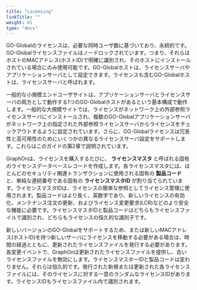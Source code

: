 ```yaml
---
title: "Licensing"
linkTitle: ""
weight: 01
type: "docs"
---
```

GO-Globalのライセンスは、必要な同時ユーザ数に基づいており、永続的です。GO-Globalライセンスファイルはノードロックされています。つまり、それらはホストのMACアドレス(ホストID)で明確に識別され、そのホストにインストールされている場合にのみ使用可能です。GO-Globalホストは、ライセンスサーバやアプリケーションサーバとして設定できます。ライセンスも含むGO-Globalホストは、ライセンスサーバと呼ばれます。

一般的な小規模エンドユーザサイトは、アプリケーションサーバとライセンスサーバの両方として動作する1つのGO-Globalホストがあるという基本構成で動作します。一般的な大規模サイトでは、ライセンスがネットワーク上の外部参照ライセンスサーバにインストールされ、複数のGO-Globalアプリケーションサーバがネットワーク上の指定された外部参照ライセンスサーバからライセンスをチェックアウトするように設定されています。さらに、GO-Globalライセンスは冗長性と高可用性のためにいくつかの異なるライセンスサーバ設定をサポートします。これらはこのガイドの第2章で説明されています。

GraphOnは、ライセンスを購入するたびに、 **ライセンスマスタ** と呼ばれる固有のライセンスデータベースレコードを作成します。各ライセンスマスタには、ほとんどのセキュリティ関連トランザクションに使用される固有の **製品コード** と、単純な連続番号である固有の **ライセンスマスタID** が割り当てられています。ライセンスマスタIDは、ライセンスの簡単な参照としてライセンス管理に使用されます。製品コードはより長く、英数字であり、新しいライセンスの有効化、メンテナンス注文の更新、およびライセンス変更要求(LCR)などのより安全な機能に必要です。ライセンスマスタIDと製品コードはどちらもライセンスファイルで識別され、どちらもライセンスの恒久的な識別子です。

新しいバージョンのGO-Globalをサポートするため、または新しいMACアドレス(ホストID)を持つ新しいサーバにライセンスを移動する必要がある場合は、時間の経過とともに、更新されたライセンスファイルを発行する必要があります。各変更イベントで、GraphOnは更新されたライセンスファイルを提供し、古いライセンスファイルを無効にします。ライセンスマスターIDと製品コードは変わりません。それらは恒久的です。発行された新規または更新された各ライセンスファイルには、そのライセンスに対する一意のランダムなライセンスIDがあります。ライセンスIDもライセンスファイル内で識別されます。

